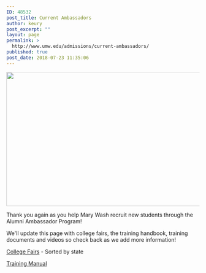 ```yaml
---
ID: 48532
post_title: Current Ambassadors
author: keury
post_excerpt: ""
layout: page
permalink: >
  http://www.umw.edu/admissions/current-ambassadors/
published: true
post_date: 2018-07-23 11:35:06
---
```

<a href="http://www.umw.edu/admissions/alumni-recruitment/alumni-rock/" rel="attachment wp-att-48201"><img class="aligncenter size-full wp-image-48201" src="http://www.umw.edu/admissions/wp-content/uploads/sites/6/2016/09/Alumni-Rock.jpg" alt="" width="851" height="350" /></a>

Thank you again as you help Mary Wash recruit new students through the Alumni Ambassador Program!

We'll update this page with college fairs, the training handbook, training documents and videos so check back as we add more information!

<a href="http://www.umw.edu/admissions/wp-content/uploads/sites/6/2018/07/College-Fair-List-Fall-2018.pdf">College Fairs</a> - Sorted by state

<a href="http://www.umw.edu/admissions/wp-content/uploads/sites/6/2018/08/Training-Manual-Aug-2018.pdf">Training Manual</a>